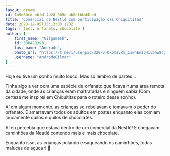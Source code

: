 ```yaml
---
layout: dream
id: 1b9d6bcd-bbfd-4b2d-9b5d-ab8dfbbd4bed
title: "Comercial da Nestlé com participação das Chiquititas"
date: 2023-12-05T15:13:03.123Z
tags: [ test, orfanato, chocolate ]
author: {
    first_name: "Gilgamesh",
    id: 300420393,
    last_name: "Andrade",
    photo_url: "https://t.me/i/userpic/320/v-Dk5mavRm_ziwhEn2p4ivbhw8dgHZhZoiCQcIIZnEU.jpg",
    username: "AndradeGilmar"
}
---
```


Hoje eu tive um sonho muito louco. Mas só lembro de partes...

Tinha algo a ver com uma espécie de orfanato que ficava numa área remota da cidade, onde as crianças eram maltratadas e ninguém sabia (Com certeza me inspirei em Chiquititas para o roteiro desse sonho).

Aí em algum momento, as crianças se rebelavam e tomavam o poder do orfanato. E amarravam todos os adultos em postes enquanto elas comiam loucamente quilos e quilos de chocolates.

Aí eu percebia que estava dentro de um comercial da Nestlé! E chegavam caminhões da Nestlé contendo mais e mais chocolate.

Enquanto isso, as crianças pulando e saqueando os caminhões, todas malucas de açúcar! 🤣